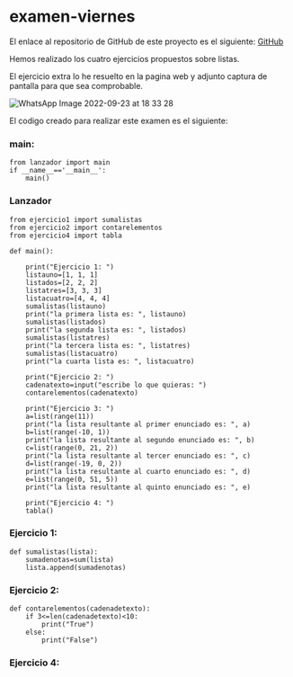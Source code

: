 # examen-viernes

El enlace al repositorio de GitHub de este proyecto es el siguiente: [GitHub](https://github.com/jzazooro/examen-viernes.git)

Hemos realizado los cuatro ejercicios propuestos sobre listas.

El ejercicio extra lo he resuelto en la pagina web y adjunto captura de pantalla para que sea comprobable.

![WhatsApp Image 2022-09-23 at 18 33 28](https://user-images.githubusercontent.com/91785177/192010597-f772df18-f4f6-4260-86e7-687dd779dc58.jpeg)

El codigo creado para realizar este examen es el siguiente: 

### main:

```
from lanzador import main
if __name__=='__main__':
    main()
```

### Lanzador

```
from ejercicio1 import sumalistas
from ejercicio2 import contarelementos
from ejercicio4 import tabla

def main():

    print("Ejercicio 1: ")
    listauno=[1, 1, 1]
    listados=[2, 2, 2]
    listatres=[3, 3, 3]
    listacuatro=[4, 4, 4]
    sumalistas(listauno)
    print("la primera lista es: ", listauno)
    sumalistas(listados)
    print("la segunda lista es: ", listados)
    sumalistas(listatres)
    print("la tercera lista es: ", listatres)
    sumalistas(listacuatro)
    print("la cuarta lista es: ", listacuatro)

    print("Ejercicio 2: ")
    cadenatexto=input("escribe lo que quieras: ")
    contarelementos(cadenatexto)

    print("Ejercicio 3: ")
    a=list(range(11))
    print("la lista resultante al primer enunciado es: ", a)
    b=list(range(-10, 1))
    print("la lista resultante al segundo enunciado es: ", b)
    c=list(range(0, 21, 2))
    print("la lista resultante al tercer enunciado es: ", c)
    d=list(range(-19, 0, 2))
    print("la lista resultante al cuarto enunciado es: ", d)
    e=list(range(0, 51, 5))
    print("la lista resultante al quinto enunciado es: ", e)

    print("Ejercicio 4: ")
    tabla()
```

### Ejercicio 1:

```
def sumalistas(lista):
    sumadenotas=sum(lista)
    lista.append(sumadenotas)
```

### Ejercicio 2: 

```
def contarelementos(cadenadetexto):
    if 3<=len(cadenadetexto)<10:
        print("True")
    else: 
        print("False")
```

### Ejercicio 4: 

```

```

